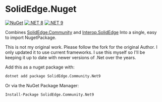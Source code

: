 # SolidEdge.Nuget

[![NuGet](https://img.shields.io/nuget/v/SolidEdge.Community.Net9.svg)](https://www.nuget.org/packages/SolidEdge.Community.Net9/) 
[![.NET 8](https://img.shields.io/badge/.NET-8-blue)](https://www.nuget.org/packages/SolidEdge.Community.Net9/) 
[![.NET 9](https://img.shields.io/badge/.NET-9-blue)](https://www.nuget.org/packages/SolidEdge.Community.Net9/) 

Combines
[SolidEdge.Community](https://github.com/DerekGooding/SolidEdge.Community)
and
[Interop.SolidEdge](https://github.com/DerekGooding/Interop.SolidEdge)
Into a single, easy to import NugetPackage. 

This is not my original work. Please follow the fork for the original Author. I only updated it to use current frameworks. 
I use this myself so I'll be keeping it up to date with newer versions of .Net over the years. 

Add this as a nuget package with:

```bash
dotnet add package SolidEdge.Community.Net9
```
Or via the NuGet Package Manager:

```bash
Install-Package SolidEdge.Community.Net9
```
